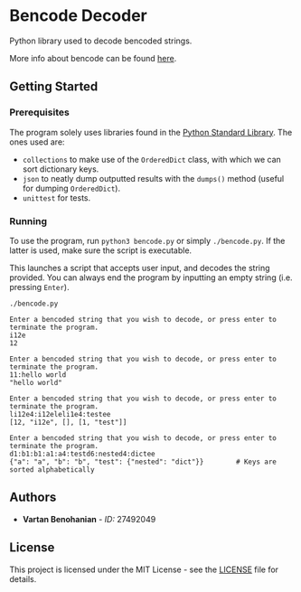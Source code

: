 # Bencode Decoder

Python library used to decode bencoded strings.

More info about bencode can be found [here](https://en.wikipedia.org/wiki/Bencode).

## Getting Started

### Prerequisites

The program solely uses libraries found in the [Python Standard Library](https://docs.python.org/3/library/). The ones used are:

- `collections` to make use of the `OrderedDict` class, with which we can sort dictionary keys.
- `json` to neatly dump outputted results with the `dumps()` method (useful for dumping `OrderedDict`).
- `unittest` for tests.

### Running

To use the program, run `python3 bencode.py` or simply `./bencode.py`. If the latter is used, make sure the script is executable.

This launches a script that accepts user input, and decodes the string provided. You can always end the program by inputting an empty string (i.e. pressing `Enter`).

```
./bencode.py

Enter a bencoded string that you wish to decode, or press enter to terminate the program.
i12e
12

Enter a bencoded string that you wish to decode, or press enter to terminate the program.
11:hello world
"hello world"

Enter a bencoded string that you wish to decode, or press enter to terminate the program.
li12e4:i12eleli1e4:testee
[12, "i12e", [], [1, "test"]]

Enter a bencoded string that you wish to decode, or press enter to terminate the program.
d1:b1:b1:a1:a4:testd6:nested4:dictee
{"a": "a", "b": "b", "test": {"nested": "dict"}}        # Keys are sorted alphabetically
```

## Authors

- **Vartan Benohanian** - *ID:* 27492049

## License

This project is licensed under the MIT License - see the [LICENSE](LICENSE) file for details.

